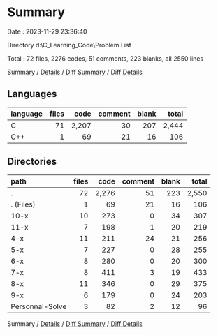 # Summary

Date : 2023-11-29 23:36:40

Directory d:\\C_Learning_Code\\Problem List

Total : 72 files,  2276 codes, 51 comments, 223 blanks, all 2550 lines

Summary / [Details](details.md) / [Diff Summary](diff.md) / [Diff Details](diff-details.md)

## Languages
| language | files | code | comment | blank | total |
| :--- | ---: | ---: | ---: | ---: | ---: |
| C | 71 | 2,207 | 30 | 207 | 2,444 |
| C++ | 1 | 69 | 21 | 16 | 106 |

## Directories
| path | files | code | comment | blank | total |
| :--- | ---: | ---: | ---: | ---: | ---: |
| . | 72 | 2,276 | 51 | 223 | 2,550 |
| . (Files) | 1 | 69 | 21 | 16 | 106 |
| 10-x | 10 | 273 | 0 | 34 | 307 |
| 11-x | 7 | 198 | 1 | 20 | 219 |
| 4-x | 11 | 211 | 24 | 21 | 256 |
| 5-x | 7 | 227 | 0 | 28 | 255 |
| 6-x | 8 | 280 | 0 | 20 | 300 |
| 7-x | 8 | 411 | 3 | 19 | 433 |
| 8-x | 11 | 346 | 0 | 29 | 375 |
| 9-x | 6 | 179 | 0 | 24 | 203 |
| Personnal-Solve | 3 | 82 | 2 | 12 | 96 |

Summary / [Details](details.md) / [Diff Summary](diff.md) / [Diff Details](diff-details.md)